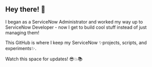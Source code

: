 ## Hey there! 👋

I began as a ServiceNow Administrator and worked my way up to ServiceNow Developer - now I get to build cool stuff instead of just managing them!

This GitHub is where I keep my ServiceNow ✨projects, scripts, and experiments✨.

Watch this space for updates! 😎💥📚

<!--
**Plutonium-Blanket/Plutonium-Blanket** is a ✨ _special_ ✨ repository because its `README.md` (this file) appears on your GitHub profile.

Here are some ideas to get you started:

- 🔭 I’m currently working on ...
- 🌱 I’m currently learning ...
- 👯 I’m looking to collaborate on ...
- 🤔 I’m looking for help with ...
- 💬 Ask me about ...
- 📫 How to reach me: ...
- 😄 Pronouns: ...
- ⚡ Fun fact: ...
-->
